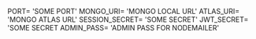 PORT= 'SOME PORT'
MONGO_URI= 'MONGO LOCAL URL'
ATLAS_URI= 'MONGO ATLAS URL'
SESSION_SECRET= 'SOME SECRET'
JWT_SECRET= 'SOME SECRET
ADMIN_PASS= 'ADMIN PASS FOR NODEMAILER'